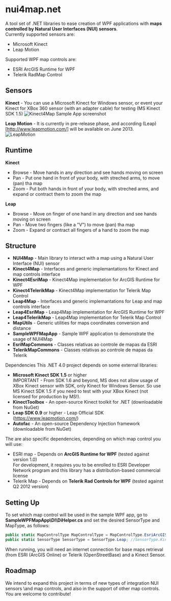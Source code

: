 nui4map.net
==========
A tool set of .NET libraries to ease creation of WPF applications with **maps controlled by Natural User Interfaces (NUI) sensors**.   
Currently supported sensors are:
* Microsoft Kinect
* Leap Motion 

Supported WPF map controls are:
* ESRI ArcGIS Runtime for WPF
* Telerik RadMap Control

Sensors
----------
**Kinect** - You can use a Microsoft Kinect for Windows sensor, or event your Kinect for XBox 360 sensor (with an adapter cable) for testing (MS Kinect SDK 1.5)
![Kinect4Map Sample App screenshot](https://raw.github.com/gabrielspmoreira/nui4map/master/resources/screenshot_demoapp.png) 

**Leap Motion** - It is currently in pre-release phase, and according (Leap)[http://www.leapmotion.com/] will be available on June 2013.  
![LeapMotion](https://raw.github.com/gabrielspmoreira/nui4map/master/resources/leapmotion.jpg) 

Runtime
----------
**Kinect**  
- Browse - Move hands in any direction and see hands moving on screen
- Pan - Put one hand in front of your body, with streched arms, to move (pan) tha map
- Zoom - Put both hands in front of your body, with streched arms, and expand or contract them to zoom the map

**Leap**  
- Browse - Move on finger of one hand in any direction and see hands moving on screen
- Pan - Move two fingers (like a "V") to move (pan) tha map
- Zoom - Expand or contract all fingers of a hand to zoom the map

Structure
----------
* **NUI4Map** - Main library to interact with a map using a Natural User Interface (NUI) sensor
* **Kinect4Map** - Interfaces and generic implemantations for Kinect and map controls interface
* **Kinect4EsriMap** - Kinect4Map implementation for ArcGIS Runtime for WPF
* **Kinect4TelerikMap** - Kinect4Map implementation for Telerik Map Control
* **Leap4Map** - Interfaces and generic implemantations for Leap and map controls interface
* **Leap4EsriMap** - Leap4Map implementation for ArcGIS Runtime for WPF
* **Leap4TelerikMap** - Leap4Map implementation for Telerik Map Control
* **MapUtils** - Generic utilities for maps coordinates conversion and distance
* **SampleWPFMapApp** - Sample WPF application to demonstrate the usage of NUI4Map
* **EsriMapCommons** - Classes relativas ao controle de mapas da ESRI
* **TelerikMapCommons** - Classes relativas ao controle de mapas da Telerik

Dependencies
This .NET 4.0 project depends on some external libraries:

* **Microsoft Kinect SDK 1.5** or higher    
IMPORTANT - From SDK 1.6 and beyond, MS does not allow usage of XBox Kinect sensor with SDK, only Kinect for Windows Sensor. So use MS Kinect SDK 1.5 if you need to test with your XBox Kinect (not licensed for production by MS!).
* **KinectToolbox** - An open-source Kinect toolkit for .NET (downloadable from NuGet)
* **Leap SDK 0.9** or higher - Leap Official SDK (https://www.leapmotion.com/)
* **Autofac** - An open-source Dependency Injection framework (downloadable from NuGet)

The are also specific dependencies, depending on which map control you will use:
* ESRI map - Depends on **ArcGIS Runtime for WPF** (tested against version 1.0)    
For development, it requires you to be enrolled to ESRI Developer Network program and this library has a distribution-based commercial license
* Telerik Map - Depends on **Telerik Rad Controls for WPF** (tested against Q2 2012 version)

Setting Up
----------
To set which map control will be used in the sample WPF app, go to **SampleWPFMapApp\DI\DiHelper.cs** and set the desired SensorType and MapType, as follows:

```csharp
public static MapControlType MapControlType = MapControlType.EsriArcGISRuntime; //MapControlType.TelerikRadControl
public static SensorType SensorType = SensorType.Leap; //SensorType.Kinect
```

When running, you will need an internet connection for base maps retrieval (from ESRI (ArcGIS Online) or Telerik (OpenStreetBase) and a Kinect Sensor.

Roadmap
----------
We intend to expand this project in terms of new types of integration NUI sensors \and map controls, and also in the support of other map controls.   
You are welcome to contribute!